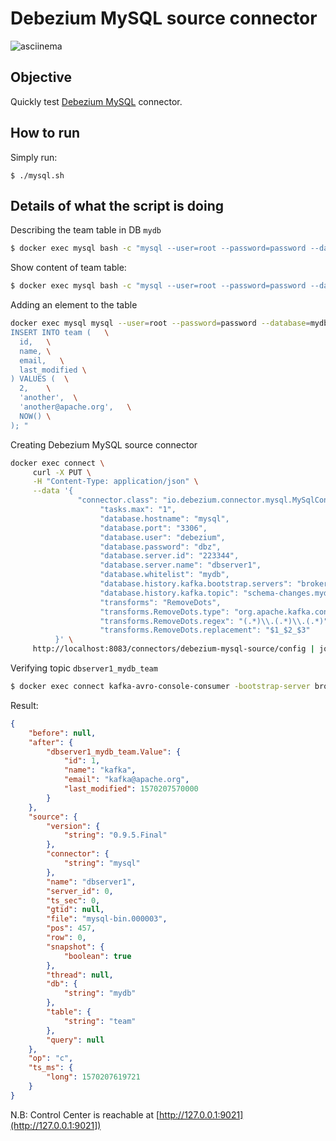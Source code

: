 # Debezium MySQL source connector

![asciinema](asciinema.gif)

## Objective

Quickly test [Debezium MySQL](https://docs.confluent.io/current/connect/debezium-connect-mysql/index.html#debezium-mysql-source-connector) connector.




## How to run

Simply run:

```
$ ./mysql.sh
```

## Details of what the script is doing


Describing the team table in DB `mydb`

```bash
$ docker exec mysql bash -c "mysql --user=root --password=password --database=mydb -e 'describe team'"
```

Show content of team table:

```bash
$ docker exec mysql bash -c "mysql --user=root --password=password --database=mydb -e 'select * from team'"
```

Adding an element to the table

```bash
docker exec mysql mysql --user=root --password=password --database=mydb -e "
INSERT INTO team (   \
  id,   \
  name, \
  email,   \
  last_modified \
) VALUES (  \
  2,    \
  'another',  \
  'another@apache.org',   \
  NOW() \
); "
```


Creating Debezium MySQL source connector

```bash
docker exec connect \
     curl -X PUT \
     -H "Content-Type: application/json" \
     --data '{
               "connector.class": "io.debezium.connector.mysql.MySqlConnector",
                    "tasks.max": "1",
                    "database.hostname": "mysql",
                    "database.port": "3306",
                    "database.user": "debezium",
                    "database.password": "dbz",
                    "database.server.id": "223344",
                    "database.server.name": "dbserver1",
                    "database.whitelist": "mydb",
                    "database.history.kafka.bootstrap.servers": "broker:9092",
                    "database.history.kafka.topic": "schema-changes.mydb",
                    "transforms": "RemoveDots",
                    "transforms.RemoveDots.type": "org.apache.kafka.connect.transforms.RegexRouter",
                    "transforms.RemoveDots.regex": "(.*)\\.(.*)\\.(.*)",
                    "transforms.RemoveDots.replacement": "$1_$2_$3"
          }' \
     http://localhost:8083/connectors/debezium-mysql-source/config | jq .
```


Verifying topic `dbserver1_mydb_team`

```bash
$ docker exec connect kafka-avro-console-consumer -bootstrap-server broker:9092 --property schema.registry.url=http://schema-registry:8081 --topic dbserver1_mydb_team --from-beginning --max-messages 2
```

Result:

```json
{
    "before": null,
    "after": {
        "dbserver1_mydb_team.Value": {
            "id": 1,
            "name": "kafka",
            "email": "kafka@apache.org",
            "last_modified": 1570207570000
        }
    },
    "source": {
        "version": {
            "string": "0.9.5.Final"
        },
        "connector": {
            "string": "mysql"
        },
        "name": "dbserver1",
        "server_id": 0,
        "ts_sec": 0,
        "gtid": null,
        "file": "mysql-bin.000003",
        "pos": 457,
        "row": 0,
        "snapshot": {
            "boolean": true
        },
        "thread": null,
        "db": {
            "string": "mydb"
        },
        "table": {
            "string": "team"
        },
        "query": null
    },
    "op": "c",
    "ts_ms": {
        "long": 1570207619721
    }
}
```
N.B: Control Center is reachable at [http://127.0.0.1:9021](http://127.0.0.1:9021])
